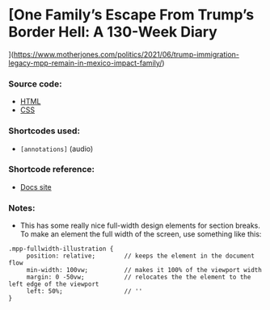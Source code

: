 # [One Family’s Escape From Trump’s Border Hell: A 130-Week Diary
](https://www.motherjones.com/politics/2021/06/trump-immigration-legacy-mpp-remain-in-mexico-impact-family/)


### Source code:
- [HTML](post-body.html)
- [CSS](custom-css.css)

### Shortcodes used:
- `[annotations]` (audio)

### Shortcode reference:
- [Docs site](https://docs.motherjones.com/2019/06/27/shortcodes/)

### Notes:
- This has some really nice full-width design elements for section breaks. To make an element the full width of the screen, use something like this:
```
.mpp-fullwidth-illustration {
     position: relative; 		// keeps the element in the document flow
     min-width: 100vw;   		// makes it 100% of the viewport width
     margin: 0 -50vw;	 		// relocates the the element to the left edge of the viewport 
     left: 50%;					// ''
}
``` 